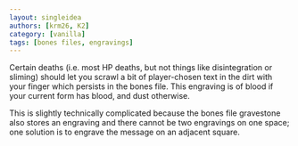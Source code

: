 ```yaml
---
layout: singleidea
authors: [krm26, K2]
category: [vanilla]
tags: [bones files, engravings]
---
```

Certain deaths (i.e. most HP deaths, but not things like disintegration or
sliming) should let you scrawl a bit of player-chosen text in the dirt with your
finger which persists in the bones file. This engraving is of blood if your
current form has blood, and dust otherwise.

This is slightly technically complicated because the bones file gravestone also
stores an engraving and there cannot be two engravings on one space; one
solution is to engrave the message on an adjacent square.
